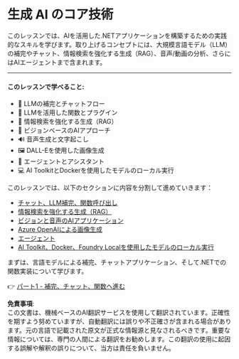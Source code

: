 # 生成 AI のコア技術

このレッスンでは、AIを活用した.NETアプリケーションを構築するための実践的なスキルを学びます。取り上げるコンセプトには、大規模言語モデル（LLM）の補完やチャット、情報検索を強化する生成（RAG）、音声/動画の分析、さらにはAIエージェントまで含まれます。

---

#### このレッスンで学べること:

- 🌟 LLMの補完とチャットフロー
- 🔗 LLMを活用した関数とプラグイン  
- 🔎 情報検索を強化する生成（RAG）  
- 👀 ビジョンベースのAIアプローチ  
- 🔊 音声生成と文字起こし  
- 🖼️ DALL-Eを使用した画像生成  
- 🧩 エージェントとアシスタント
- 💻 AI ToolkitとDockerを使用したモデルのローカル実行  

このレッスンでは、以下のセクションに内容を分割して進めていきます：

- [チャット、LLM補完、関数呼び出し](./01-lm-completions-functions.md)
- [情報検索を強化する生成（RAG）](./02-retrieval-augmented-generation.md)
- [ビジョンと音声のAIアプリケーション](./03-vision-audio.md)
- [Azure OpenAIによる画像生成](./05-ImageGenerationOpenAI.md)  
- [エージェント](04-agents.md)
- [AI Toolkit、Docker、Foundry Localを使用したモデルのローカル実行](./06-LocalModelRunners.md)  

まずは、言語モデルによる補完、チャットアプリケーション、そして.NETでの関数実装について学びます。

👉 [パート1 - 補完、チャット、関数へ進む](./01-lm-completions-functions.md)

**免責事項**:  
この文書は、機械ベースのAI翻訳サービスを使用して翻訳されています。正確性を期すよう努めていますが、自動翻訳には誤りや不正確さが含まれる場合があります。元の言語で記載された原文が正式な情報源と見なされるべきです。重要な情報については、専門の人間による翻訳をお勧めします。この翻訳の使用に起因する誤解や解釈の誤りについて、当方は責任を負いません。
